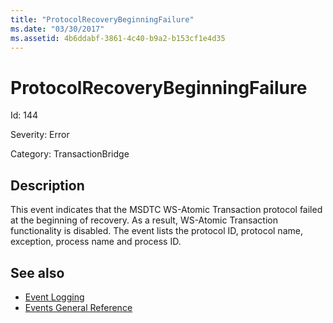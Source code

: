 ```yaml
---
title: "ProtocolRecoveryBeginningFailure"
ms.date: "03/30/2017"
ms.assetid: 4b6ddabf-3861-4c40-b9a2-b153cf1e4d35
---
```

# ProtocolRecoveryBeginningFailure
Id: 144  
  
 Severity: Error  
  
 Category: TransactionBridge  
  
## Description  
 This event indicates that the MSDTC WS-Atomic Transaction protocol failed at the beginning of recovery. As a result, WS-Atomic Transaction functionality is disabled. The event lists the protocol ID, protocol name, exception, process name and process ID.  
  
## See also
- [Event Logging](../../../../../docs/framework/wcf/diagnostics/event-logging/index.md)
- [Events General Reference](../../../../../docs/framework/wcf/diagnostics/event-logging/events-general-reference.md)
